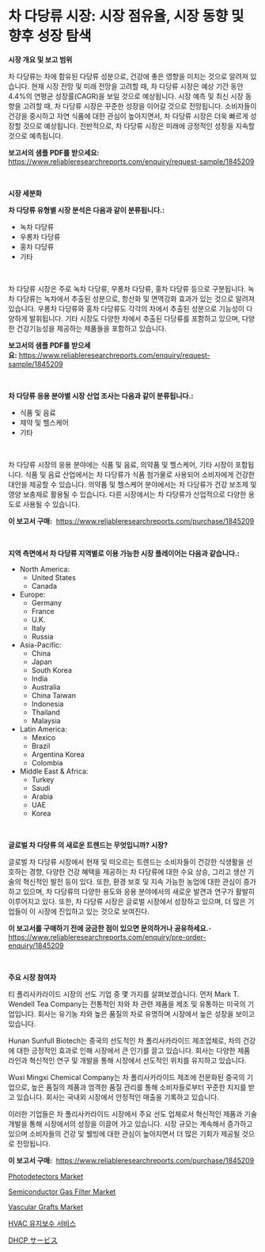 <p><h1>차 다당류 시장: 시장 점유율, 시장 동향 및 향후 성장 탐색</h1></p><p><strong>시장 개요 및 보고 범위</strong></p>
<p><p>차 다당류는 차에 함유된 다당류 성분으로, 건강에 좋은 영향을 미치는 것으로 알려져 있습니다. 현재 시장 전망 및 미래 전망을 고려할 때, 차 다당류 시장은 예상 기간 동안 4.4%의 연평균 성장률(CAGR)을 보일 것으로 예상됩니다. 시장 예측 및 최신 시장 동향을 고려할 때, 차 다당류 시장은 꾸준한 성장을 이어갈 것으로 전망됩니다. 소비자들이 건강을 중시하고 자연 식품에 대한 관심이 높아지면서, 차 다당류 시장은 더욱 빠르게 성장할 것으로 예상됩니다. 전반적으로, 차 다당류 시장은 미래에 긍정적인 성장을 지속할 것으로 예측됩니다.</p></p>
<p><strong>보고서의 샘플 PDF를 받으세요:</strong> <a href="https://www.reliableresearchreports.com/enquiry/request-sample/1845209">https://www.reliableresearchreports.com/enquiry/request-sample/1845209</a></p>
<p>&nbsp;</p>
<p><strong>시장 세분화</strong></p>
<p><strong>차 다당류 유형별 시장 분석은 다음과 같이 분류됩니다.:</strong></p>
<p><ul><li>녹차 다당류</li><li>우롱차 다당류</li><li>홍차 다당류</li><li>기타</li></ul></p>
<p>&nbsp;</p>
<p><p>차 다당류 시장은 주로 녹차 다당류, 우롱차 다당류, 홍차 다당류 등으로 구분됩니다. 녹차 다당류는 녹차에서 추출된 성분으로, 항산화 및 면역강화 효과가 있는 것으로 알려져 있습니다. 우롱차 다당류와 홍차 다당류도 각각의 차에서 추출된 성분으로 기능성이 다양하게 발휘됩니다. 기타 시장도 다양한 차에서 추출된 다당류를 포함하고 있으며, 다양한 건강기능성을 제공하는 제품들을 포함하고 있습니다.</p></p>
<p><strong>보고서의 샘플 PDF를 받으세요:</strong>&nbsp;<a href="https://www.reliableresearchreports.com/enquiry/request-sample/1845209">https://www.reliableresearchreports.com/enquiry/request-sample/1845209</a></p>
<p>&nbsp;</p>
<p><strong> 차 다당류 응용 분야별 시장 산업 조사는 다음과 같이 분류됩니다.:</strong></p>
<p><ul><li>식품 및 음료</li><li>제약 및 헬스케어</li><li>기타</li></ul></p>
<p>&nbsp;</p>
<p><p>차 다당류 시장의 응용 분야에는 식품 및 음료, 의약품 및 헬스케어, 기타 시장이 포함됩니다. 식품 및 음료 산업에서는 차 다당류가 식품 첨가물로 사용되어 소비자에게 건강한 대안을 제공할 수 있습니다. 의약품 및 헬스케어 분야에서는 차 다당류가 건강 보조제 및 영양 보충제로 활용될 수 있습니다. 다른 시장에서는 차 다당류가 산업적으로 다양한 용도로 사용될 수 있습니다.</p></p>
<p><strong>이 보고서 구매:</strong>&nbsp; <a href="https://www.reliableresearchreports.com/purchase/1845209">https://www.reliableresearchreports.com/purchase/1845209</a></p>
<p>&nbsp;</p>
<p><strong>지역 측면에서 차 다당류 지역별로 이용 가능한 시장 플레이어는 다음과 같습니다.:</strong></p>
<p><ul>
    <li>
        North America:
        <ul>
            <li>United States</li>
            <li>Canada</li>
        </ul>
    </li>
    <li>
        Europe:
        <ul>
            <li>Germany</li>
            <li>France</li>
            <li>U.K.</li>
            <li>Italy</li>
            <li>Russia</li>
        </ul>
    </li>
    <li>
        Asia-Pacific:
        <ul>
            <li>China</li>
            <li>Japan</li>
            <li>South Korea</li>
            <li>India</li>
            <li>Australia</li>
            <li>China Taiwan</li>
            <li>Indonesia</li>
            <li>Thailand</li>
            <li>Malaysia</li>
        </ul>
    </li>
    <li>
        Latin America:
        <ul>
            <li>Mexico</li>
            <li>Brazil</li>
            <li>Argentina Korea</li>
            <li>Colombia</li>
        </ul>
    </li>
    <li>
        Middle East & Africa:
        <ul>
            <li>Turkey</li>
            <li>Saudi</li>
            <li>Arabia</li>
            <li>UAE</li>
            <li>Korea</li>
        </ul>
    </li>
    </ul></p>
<p>&nbsp;</p>
<p><strong>글로벌 차 다당류 의 새로운 트렌드는 무엇입니까? 시장?</strong></p>
<p><p>글로벌 차 다당류 시장에서 현재 및 떠오르는 트렌드는 소비자들이 건강한 식생활을 선호하는 경향, 다양한 건강 혜택을 제공하는 차 다당류에 대한 수요 상승, 그리고 생산 기술의 혁신적인 발전 등이 있다. 또한, 환경 보호 및 지속 가능한 농업에 대한 관심이 증가하고 있으며, 차 다당류의 다양한 용도와 응용 분야에서의 새로운 발견과 연구가 활발히 이루어지고 있다. 또한, 차 다당류 시장은 글로벌 시장에서 성장하고 있으며, 더 많은 기업들이 이 시장에 진입하고 있는 것으로 보여진다.</p></p>
<p><strong>이 보고서를 구매하기 전에 궁금한 점이 있으면 문의하거나 공유하세요.</strong>- <a href="https://www.reliableresearchreports.com/enquiry/pre-order-enquiry/1845209">https://www.reliableresearchreports.com/enquiry/pre-order-enquiry/1845209</a></p>
<p>&nbsp;</p>
<p><strong>주요 시장 참여자</strong></p>
<p><p>티 폴리사카라이드 시장의 선도 기업 중 몇 가지를 살펴보겠습니다. 먼저 Mark T. Wendell Tea Company는 전통적인 차와 차 관련 제품을 제조 및 유통하는 미국의 기업입니다. 회사는 유기농 차와 높은 품질의 차로 유명하며 시장에서 높은 성장을 보이고 있습니다.</p><p>Hunan Sunfull Biotech는 중국의 선도적인 차 폴리사카라이드 제조업체로, 차의 건강에 대한 긍정적인 효과로 인해 시장에서 큰 인기를 끌고 있습니다. 회사는 다양한 제품 라인과 혁신적인 연구 및 개발을 통해 시장에서 선도적인 위치를 유지하고 있습니다.</p><p>Wuxi Mingxi Chemical Company는 차 폴리사카라이드 제조에 전문화된 중국의 기업으로, 높은 품질의 제품과 엄격한 품질 관리를 통해 소비자들로부터 꾸준한 지지를 받고 있습니다. 회사는 국내외 시장에서 안정적인 매출을 기록하고 있습니다.</p><p>이러한 기업들은 차 폴리사카라이드 시장에서 주요 선도 업체로서 혁신적인 제품과 기술 개발을 통해 시장에서의 성장을 이끌어 가고 있습니다. 시장 규모는 계속해서 증가하고 있으며 소비자들의 건강 및 웰빙에 대한 관심이 높아지면서 더 많은 기회가 제공될 것으로 전망됩니다.</p></p>
<p><strong>이 보고서 구매:</strong>&nbsp;&nbsp;<a href="https://www.reliableresearchreports.com/purchase/1845209">https://www.reliableresearchreports.com/purchase/1845209</a></p>
<p><p><a href="https://view.publitas.com/reportprime-1/photodetectors-market-research-report-unlocks-analysis-on-the-market-financial-status-market-size-and-market-revenue-upto-2031/">Photodetectors Market</a></p><p><a href="https://github.com/sofayahoo2023/Market-Research-Report-List-3/blob/main/semiconductor-gas-filter-market.md">Semiconductor Gas Filter Market</a></p><p><a href="https://confirmed-shield-e13.notion.site/Vascular-Grafts-Market-Centers-on-Aspects-such-as-Market-Growth-Market-Share-Market-Opportunity-a-ce8134f89d014d44b71ae318a21bc35c">Vascular Grafts Market</a></p><p><a href="https://medium.com/@maeennan456456/hvac-%EC%A0%95%EB%B9%84-%EC%84%9C%EB%B9%84%EC%8A%A4-%EC%8B%9C%EC%9E%A5-%EB%B6%84%EC%84%9D-%EA%B8%80%EB%A1%9C%EB%B2%8C-%EC%82%B0%EC%97%85-%EC%A0%84%EB%A7%9D-%EB%B0%8F-%EC%98%88%EC%B8%A1-2024-2031-987d34bee972">HVAC 유지보수 서비스</a></p><p><a href="https://medium.com/@myrtiswest1/dhcp%E3%82%B5%E3%83%BC%E3%83%93%E3%82%B9%E5%B8%82%E5%A0%B4%E5%88%86%E6%9E%90-%E3%81%9D%E3%81%AEcagr-%E5%B8%82%E5%A0%B4%E3%82%BB%E3%82%B0%E3%83%A1%E3%83%B3%E3%83%86%E3%83%BC%E3%82%B7%E3%83%A7%E3%83%B3-%E3%81%8A%E3%82%88%E3%81%B3%E3%82%B0%E3%83%AD%E3%83%BC%E3%83%90%E3%83%AB%E7%94%A3%E6%A5%AD%E6%A6%82%E8%A6%81-4af82c4888a6">DHCP サービス</a></p></p>
